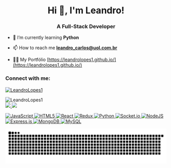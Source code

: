 <h1 align="center">Hi 👋, I'm Leandro!</h1>
<h3 align="center">A Full-Stack Developer</h3>

- 🌱 I’m currently learning **Python**

- 📫 How to reach me **leandro_carlos@uol.com.br**

- 👨‍💻 My Portfólio [https://leandrolopes1.github.io/](https://leandrolopes1.github.io/)


<h3 align="left">Connect with me:</h3>
<p align="left">
<a href="https://www.linkedin.com/in/leandroclopes" target="blank"><img align="center" src="https://raw.githubusercontent.com/rahuldkjain/github-profile-readme-generator/master/src/images/icons/Social/linked-in-alt.svg" alt="LeandroLopes1" height="30" width="40" /></a>
</p>


<img src="https://komarev.com/ghpvc/?username=LeandroLopes1&color=green" alt="LeandroLopes1" />

 <div>
  <a href="https://github.com/LeandroLopes1">
  <img height="180em" src="https://github-readme-stats.vercel.app/api?username=LeandroLopes1&show_icons=true&theme=radical&include_all_commits=true&count_private=true"/>
  <img height="180em" src="https://github-readme-stats.vercel.app/api/top-langs/?username=LeandroLopes1&layout=compact&langs_count=7&theme=radical"/>
</div>


![JavaScript](https://img.shields.io/badge/javascript-%23323330.svg?style=for-the-badge&logo=javascript&logoColor=%23F7DF1E)
![HTML5](https://img.shields.io/badge/html5-%23E34F26.svg?style=for-the-badge&logo=html5&logoColor=white)
![React](https://img.shields.io/badge/react-%2320232a.svg?style=for-the-badge&logo=react&logoColor=%2361DAFB)
![Redux](https://img.shields.io/badge/redux-%23593d88.svg?style=for-the-badge&logo=redux&logoColor=white)
![Python](https://img.shields.io/badge/python-3670A0?style=for-the-badge&logo=python&logoColor=ffdd54)
![Socket.io](https://img.shields.io/badge/Socket.io-black?style=for-the-badge&logo=socket.io&badgeColor=010101)
![NodeJS](https://img.shields.io/badge/node.js-6DA55F?style=for-the-badge&logo=node.js&logoColor=white)
![Express.js](https://img.shields.io/badge/express.js-%23404d59.svg?style=for-the-badge&logo=express&logoColor=%2361DAFB)
![MongoDB](https://img.shields.io/badge/MongoDB-%234ea94b.svg?style=for-the-badge&logo=mongodb&logoColor=white)
![MySQL](https://img.shields.io/badge/mysql-%2300f.svg?style=for-the-badge&logo=mysql&logoColor=white)

 ![Snake animation](https://github.com/LeandroLopes1/LeandroLopes1/blob/output/github-contribution-grid-snake.svg)
